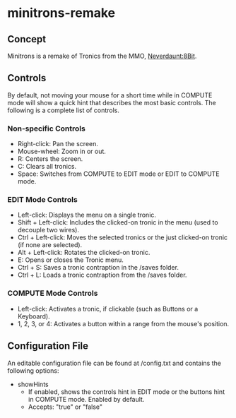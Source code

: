 # minitrons-remake
## Concept
Minitrons is a remake of Tronics from the MMO, [Neverdaunt:8Bit](http://8bit.neverdaunt.com).

## Controls
By default, not moving your mouse for a short time while in COMPUTE mode will show a quick hint that describes the most basic controls. The following is a complete list of controls.

### Non-specific Controls
* Right-click: Pan the screen.
* Mouse-wheel: Zoom in or out.
* R: Centers the screen.
* C: Clears all tronics.
* Space: Switches from COMPUTE to EDIT mode or EDIT to COMPUTE mode.
 
### EDIT Mode Controls
* Left-click: Displays the menu on a single tronic.
* Shift + Left-click: Includes the clicked-on tronic in the menu (used to decouple two wires).
* Ctrl + Left-click: Moves the selected tronics or the just clicked-on tronic (if none are selected).
* Alt + Left-click: Rotates the clicked-on tronic.
* E: Opens or closes the Tronic menu.
* Ctrl + S: Saves a tronic contraption in the /saves folder.
* Ctrl + L: Loads a tronic contraption from the /saves folder.

### COMPUTE Mode Controls
* Left-click: Activates a tronic, if clickable (such as Buttons or a Keyboard).
* 1, 2, 3, or 4: Activates a button within a range from the mouse's position.

## Configuration File
An editable configuration file can be found at /config.txt and contains the following options:
* showHints
  * If enabled, shows the controls hint in EDIT mode or the buttons hint in COMPUTE mode. Enabled by default.
  * Accepts: "true" or "false"
